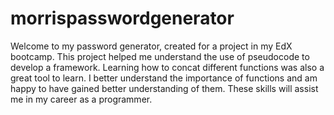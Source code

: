 # morrispasswordgenerator

Welcome to my password generator, created for a project in my EdX bootcamp. This project helped me understand the use of pseudocode to develop a framework. Learning how to concat different functions was also a great tool to learn. I better understand the importance of functions and am happy to have gained better understanding of them. These skills will assist me in my career as a programmer.
